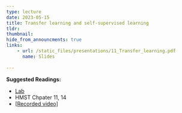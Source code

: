 ```yaml
---
type: lecture
date: 2023-05-15
title: Transfer learning and self-supervised learning
tldr: 
thumbnail: 
hide_from_announcments: true
links: 
    - url: /static_files/presentations/11_Transfer_learning.pdf
      name: Slides
      
---
```

**Suggested Readings:**
- [Lab](https://github.com/phonchi/nsysu-math608-2022/blob/master/static_files/presentations/11_Transfer_learning.ipynb)
- HMST Chpater 11, 14
 - [[Recorded video]](https://youtube.com/playlist?list=PLHNZtBNWQ-84f0BfMLZRj2z7UM6EHgJeG)
